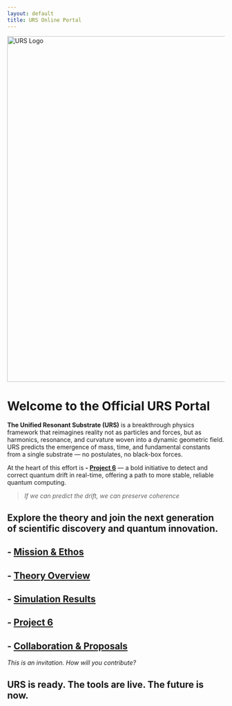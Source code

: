 ```yaml
---
layout: default
title: URS Online Portal
---
```


<img src="{{ '/assets/URS_LOGO1.png' | relative_url }}" alt="URS Logo" width="800" style="display:block;margin:auto;" />







# **Welcome** to the Official **URS** Portal


**The Unified Resonant Substrate (URS)** is a breakthrough physics framework that reimagines reality not as particles and forces, but as harmonics, resonance, and curvature woven into a dynamic geometric field. URS predicts the emergence of mass, time, and fundamental constants from a single substrate — no postulates, no black-box forces.

At the heart of this effort is **- [Project 6](docs/Project6.md)** — a bold initiative to detect and correct quantum drift in real-time, offering a path to more stable, reliable quantum computing.

> *If we can predict the drift, we can preserve coherence*


## Explore the theory and join the next generation of scientific discovery and quantum innovation.


## **- [Mission & Ethos](docs/mission.md)**
## **- [Theory Overview](docs/white-paper.md)**
## **- [Simulation Results](docs/validation.md)**
## **- [Project 6](docs/Project6.md)**
## **- [Collaboration & Proposals](templates/collaboration.md)**

*This is an invitation.
How will you contribute?*


## URS is ready. The tools are live. The future is now.
